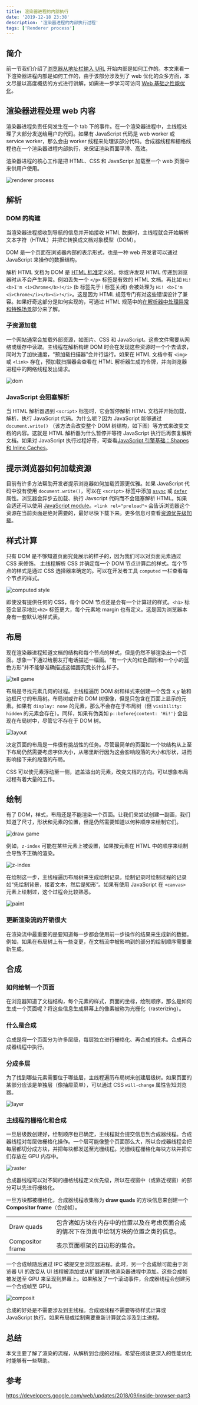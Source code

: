 ```yaml
---
title: 渲染器进程的内部执行
date: '2019-12-18 23:38'
description: '渲染器进程的内部执行过程'
tags: ['Renderer process']
---
```


## 简介

前一节我们介绍了[浏览器从地址栏输入 URL](/web-browser-happen-in-navigation) 开始内部是如何工作的。本文来看一下渲染器进程内部是如何工作的，由于该部分涉及到了 web 优化的众多方面，本文尽量以高度概括的方式进行讲解，如需进一步学习可访问 [Web 基础之性能优化](https://developers.google.com/web/fundamentals/performance/why-performance-matters/)。

## 渲染器进程处理 web 内容

渲染器进程负责任何发生在一个 tab 下的事件。在一个渲染器进程中，主线程处理了大部分发送给用户的代码。如果有 JavaScript 代码是 web worker 或 service worker，那么会由 worker 线程来处理该部分代码。合成器线程和栅格线程也在一个渲染器进程内部执行，来保证渲染页面平滑、高效。

渲染器进程的核心工作是把 HTML、CSS 和 JavaScript 加载至一个 web 页面中来供用户使用。

![renderer process](renderer.png)

## 解析

### DOM 的构建

当渲染器进程接收到导航的信息并开始接收 HTML 数据时，主线程就会开始解析文本字符（HTML）并把它转换成文档对象模型（DOM）。

DOM 是一个页面在浏览器内部的表示形式，也是一种 web 开发者可以通过 JavaScript 来操作的数据结构。

解析 HTML 文档为 DOM 是 [HTML 标准](https://html.spec.whatwg.org/)定义的。你或许发现 HTML 传递到浏览器时从不会产生异常。例如丢失一个 `</p>` 标签是有效的 HTML 文档。再比如 `Hi! <b>I'm <i>Chrome</b>!</i>` (b 标签先于 i 标签关闭) 会被处理为 `Hi! <b>I'm <i>Chrome</i></b><i>!</i>`。这是因为 HTML 规范专门有对这些错误设计了兼容。如果好奇这部分是如何实现的，可通过 HTML 规范中的[在解析器中处理异常和特殊场景](https://html.spec.whatwg.org/multipage/parsing.html#an-introduction-to-error-handling-and-strange-cases-in-the-parser)部分来了解。

### 子资源加载

一个网站通常会加载外部资源，如图片、CSS 和 JavaScript。这些文件需要从网络或缓存中读取。主线程在解析构建 DOM 时会在发现这些资源时一个个去请求，同时为了加快速度，“预加载扫描器”会并行运行。如果在 HTML 文档中有 `<img>` 或 `<link>` 存在，预加载扫描器会查看在 HTML 解析器生成的令牌，并向浏览器进程中的网络线程发出请求。

![dom](dom.png)

### JavaScript 会阻塞解析

当 HTML 解析器遇到 `<script>` 标签时，它会暂停解析 HTML 文档并开始加载，解析，执行 JavaScript 代码。为什么呢？因为 JavaScript 能够通过 `document.write()` （该方法会改变整个 DOM 树结构，如下图）等方式来改变文档的内容。这就是 HTML 解析器为什么暂停并等待 JavaScript 执行后再恢复解析文档。如果对 JavaScript 执行过程好奇，可查看[JavaScript 引擎基础：Shapes 和 Inline Caches](/V8-shapes-and-inline-cache)。

## 提示浏览器如何加载资源

目前有许多方法帮助开发者提示浏览器如何加载资源更优雅。如果 JavaScript 代码中没有使用 `document.write()`，可以在 `<script>` 标签中添加 [`async`](https://developer.mozilla.org/en-US/docs/Web/HTML/Element/script#attr-async) 或 [`defer`](https://developer.mozilla.org/en-US/docs/Web/HTML/Element/script#attr-defer) 属性。浏览器会异步去加载、执行 Javscript 代码而不会阻塞解析 HTML。如果合适还可以使用 [JavaScript module](https://developers.google.com/web/fundamentals/primers/modules)。`<link rel="preload">` 会告诉浏览器这个资源在当前页面是绝对需要的，最好尽快下载下来。更多信息可查看[资源优先级加载](https://developers.google.com/web/fundamentals/performance/resource-prioritization)。

## 样式计算

只有 DOM 是不够知道页面究竟展示的样子的，因为我们可以对页面元素通过 CSS 来修饰。
主线程解析 CSS 并确定每一个 DOM 节点计算后的样式。每个节点的样式是通过 CSS 选择器来确定的。可以在开发者工具 `computed` 一栏查看每个节点的样式。

![computed style](computedstyle.png)

即使没有提供任何的 CSS，每个 DOM 节点还是会有一个计算过的样式。`<h1>` 标签会显示地比`<h2>` 标签更大，每个元素地 margin 也有定义。这是因为浏览器本身有一套默认地样式表。

## 布局

现在渲染器进程知道文档的结构和每个节点的样式，但是仍然不够渲染出一个页面。想象一下通过给朋友打电话描述一幅画。“有一个大的红色圆形和一个小的蓝色方形”并不能够准确描述这幅画究竟长什么样子。

![tell game](tellgame.png)

布局是寻找元素几何的过程。主线程遍历 DOM 树和样式来创建一个包含 x,y 轴和边框尺寸的布局树。布局树或许和 DOM 树很像，但是只包含在页面上显示的元素。如果有 `display: none` 的元素，那么不会存在于布局树（但 `visibility: hidden` 的元素会存在）。同样，如果有伪类如 `p::before{content: 'Hi!'}` 会出现在布局树中，尽管它不存在于 DOM 树。

![layout](layout.png)

决定页面的布局是一件很有挑战性的任务。尽管最简单的页面如一个块结构从上至下布局仍然需要考虑字体大小，从哪里断行因为这会影响段落的大小和形状，进而影响接下来的段落的布局。

CSS 可以使元素浮动至一侧，遮盖溢出的元素，改变文档的方向。可以想象布局过程有着大量的工作。

## 绘制

有了 DOM，样式，布局还是不能渲染一个页面。让我们来尝试创建一副画，我们知道了尺寸，形状和元素的位置，但是仍然需要知道以何种顺序来绘制它们。

![draw game](drawgame.png)

例如，`z-index` 可能在某些元素上被设置，如果按元素在 HTML 中的顺序来绘制会导致不正确的渲染。

![z-index](zindex.png)

在绘制这一步，主线程遍历布局树来生成绘制记录。绘制记录时绘制过程的记录如“先绘制背景，接着文本，然后是矩形”。如果有使用 JavaScript 在 `<canvas>` 元素上绘制过，这个过程会比较熟悉。

![paint](paint.png)

### 更新渲染流的开销很大

在渲染流中最重要的是要知道每一步都会使用前一步操作的结果来生成新的数据。例如，如果在布局树上有一些变更，在文档流中被影响到的部分的绘制顺序需要重新生成。

## 合成

### 如何绘制一个页面

在浏览器知道了文档结构，每个元素的样式，页面的坐标，绘制顺序，那么是如何生成一个页面呢？将这些信息生成屏幕上的像素被称为光栅化（rasterizing）。

### 什么是合成

合成是将一个页面分为许多层级，每层独立进行栅格化、再合成的技术。合成再合成器线程中执行。

### 分成多层

为了找到哪些元素需要位于哪些层，主线程遍历布局树来创建层级树。如果页面的某部分应该是单独层（像抽屉菜单），可以通过 CSS `will-change` 属性告知浏览器。

![layer](layer.png)

### 主线程的栅格化和合成

一旦层级数创建好，绘制顺序也已确定，主线程就会提交信息到合成器线程。合成器线程对每层做栅格化操作。一个层可能像整个页面那么大，所以合成器线程会把每层都切分成方块，并把每块都发送至光栅线程。光栅线程栅格化每块方块并把它们存放在 GPU 内存中。

![raster](raster.png)

合成器线程可以对不同的栅格线程定义优先级，所以在视窗中（或靠近视窗）的部分可以先进行栅格化。

一旦方块都被栅格化，合成器线程收集称为 **draw quads** 的方块信息来创建一个 **Compositor frame**（合成帧）。

|                  |                                                                                        |
| ---------------- | -------------------------------------------------------------------------------------- |
| Draw quads       | 包含诸如方块在内存中的位置以及在考虑页面合成的情况下在页面中绘制方块的位置之类的信息。 |
| Compositor frame | 表示页面框架的四边形的集合。                                                           |

一个合成帧随后通过 IPC 被提交至浏览器进程。此时，另一个合成帧可能由于浏览器 UI 的改变从 UI 线程被添加或从扩展的其他渲染器进程中添加。这些合成帧被发送至 GPU 来呈现到屏幕上。如果触发了一个滚动事件，合成器线程会创建另一个合成帧至 GPU。

![composit](composit.png)

合成的好处是不需要涉及到主线程。合成器线程不需要等待样式计算或 JavaScript 执行。如果布局或绘制需要重新计算就会涉及到主进程。

## 总结

本文主要了解了渲染的流程，从解析到合成的过程。希望在阅读更深入的性能优化时能够有一些帮助。

## 参考

https://developers.google.com/web/updates/2018/09/inside-browser-part3
